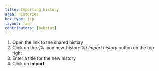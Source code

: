 ```yaml
---
title: Importing history
area: histories
box_type: tip
layout: faq
contributors: [bebatut]
---
```


1. Open the link to the shared history
2. Click on the {% icon new-history %} *Import history* button on the top right
3. Enter a title for the new history
4. Click on **Import**
